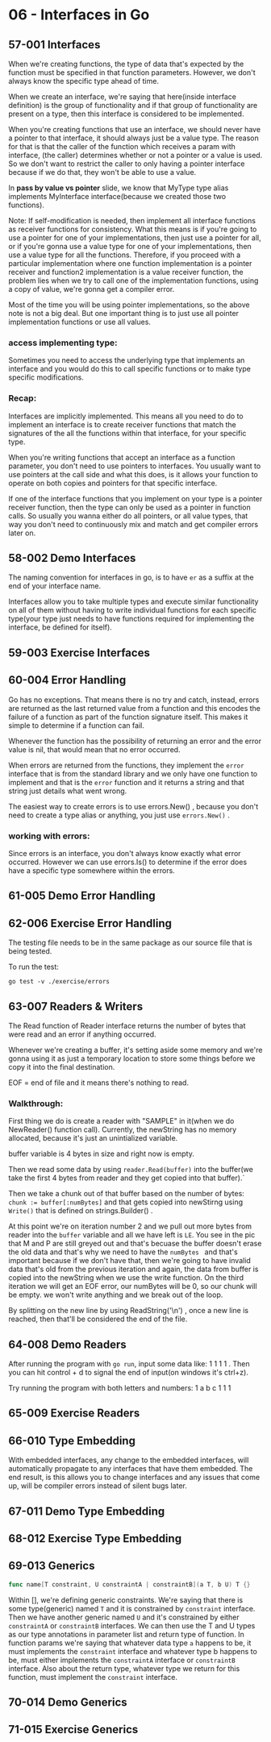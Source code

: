 # 06 - Interfaces in Go

## 57-001 Interfaces
When we're creating functions, the type of data that's expected by the function must be specified in that function parameters.
However, we don't always know the specific type ahead of time.

When we create an interface, we're saying that here(inside interface definition) is the group of functionality and if that group of 
functionality are present on a type, then this interface is considered to be implemented.

When you're creating functions that use an interface, we should never have a pointer to that interface, it should always just be a value type.
The reason for that is that the caller of the function which receives a param with interface, (the caller) determines whether or not a pointer or a value is
used. So we don't want to restrict the caller to only having a pointer interface because if we do that, they won't be able to use a value.

In **pass by value vs pointer** slide, we know that MyType type alias implements MyInterface interface(because we created those two functions).

Note:
If self-modification is needed, then implement all interface functions as receiver functions for consistency. What this means is if you're going to use a pointer
for one of your implementations, then just use a pointer for all, or if you're gonna use a value type for one of your implementations, then use a value type
for all the functions. Therefore, if you proceed with a particular implementation where one function implementation is a pointer receiver and function2 implementation is a 
value receiver function, the problem lies when we try to call one of the implementation functions, using a copy of value, we're gonna get a compiler error.

Most of the time you will be using pointer implementations, so the above note is not a big deal. But one important thing is to just use all pointer implementation functions
or use all values.

### access implementing type:
Sometimes you need to access the underlying type that implements an interface and you would do this to call specific functions or to make type specific modifications.


### Recap:
Interfaces are implicitly implemented. This means all you need to do to implement an interface is to create receiver functions that match the signatures of the all
the functions within that interface, for your specific type.

When you're writing functions that accept an interface as a function parameter, you don't need to use pointers to interfaces. You usually want to use
pointers at the call side and what this does, is it allows your function to operate on both copies and pointers for that specific interface.

If one of the interface functions that you implement on your type is a pointer receiver function, then the type can only be used as a pointer in function calls.
So usually you wanna either do all pointers, or all value types, that way you don't need to continuously mix and match and get compiler errors later on.

## 58-002 Demo Interfaces
The naming convention for interfaces in go, is to have `er` as a suffix at the end of your interface name.

Interfaces allow you to take multiple types and execute similar functionality on all of them without having to write individual functions for each specific type(your type
just needs to have functions required for implementing the interface, be defined for itself).

## 59-003 Exercise Interfaces

## 60-004 Error Handling
Go has no exceptions. That means there is no try and catch, instead, errors are returned as the last returned value from a function and this encodes the
failure of a function as part of the function signature itself. This makes it simple to determine if a function can fail.

Whenever the function has the possibility of returning an error and the error value is nil, that would mean that no error occurred.

When errors are returned from the functions, they implement the `error` interface that is from the standard library and we only have one function to implement and
that is the `error` function and it returns a string and that string just details what went wrong.

The easiest way to create errors is to use errors.New() , because you don't need to create a type alias or anything, you just use `errors.New()` .

### working with errors:
Since errors is an interface, you don't always know exactly what error occurred. However we can use errors.Is() to determine if the error does have a specific type somewhere
within the errors.

## 61-005 Demo Error Handling

## 62-006 Exercise Error Handling
The testing file needs to be in the same package as our source file that is being tested.

To run the test:
```shell
go test -v ./exercise/errors
```

## 63-007 Readers & Writers
The Read function of Reader interface returns the number of bytes that were read and an error if anything occurred.

Whenever we're creating a buffer, it's setting aside some memory and we're gonna using it as just a temporary location to store some things before we copy it into the
final destination.

EOF = end of file and it means there's nothing to read.

### Walkthrough:
First thing we do is create a reader with "SAMPLE" in it(when we do NewReader() function call).
Currently, the newString has no memory allocated, because it's just an unintialized variable.

buffer variable is 4 bytes in size and right now is empty.

Then we read some data by using `reader.Read(buffer)` into the buffer(we take the first 4 bytes from reader and they get copied into that buffer).`

Then we take a chunk out of that buffer based on the number of bytes: `chunk := buffer[:numBytes]` and that gets copied into newStirng using `Write()` that
is defined on strings.Builder() . 

At this point we're on iteration number 2 and we pull out more bytes from reader into the `buffer` variable and all we have left is `LE`. You see in the pic that
M and P are still greyed out and that's becuase the buffer doesn't erase the old data and that's why we need to have the `numBytes ` and that's important because
if we don't have that, then we're going to have invalid data that's old from the previous iteration and again, the data from buffer is copied into the newString when we use
the write function. On the third iteration we will get an EOF error, our numBytes will be 0, so our chunk will be empty. we won't write anything and we break out of the loop.

By splitting on the new line by using ReadString('\n') , once a new line is reached, then that'll be considered the end of the file.

## 64-008 Demo Readers
After running the program with `go run`, input some data like: 1 1 1 1 . Then you can hit control + d to signal the end of input(on windows it's ctrl+z).

Try running the program with both letters and numbers: 1 a b c 1 1 1

## 65-009 Exercise Readers


## 66-010 Type Embedding
With embedded interfaces, any change to the embedded interfaces, will automatically propagate to any interfaces that have them embedded. The end result, is this
allows you to change interfaces and any issues that come up, will be compiler errors instead of silent bugs later. 

## 67-011 Demo Type Embedding
## 68-012 Exercise Type Embedding
## 69-013 Generics
```go
func name[T constraint, U constraintA | constraintB](a T, b U) T {}
```
Within [], we're defining generic constraints. We're saying that there is some type(generic) named `T` and it is constrained by `constraint` interface.
Then we have another generic named `U` and it's constrained by either `constraintA` or `constraintB` interfaces. We can then use the T and U types as our
type annotations in parameter list and return type of function. In function params we're saying that whatever data type `a` happens to be, it must implements
the `constraint` interface and whatever type b happens to be, must either implements the `constraintA` interface or `constraintB` interface. Also about the
return type, whatever type we return for this function, must implement the `constraint` interface.

## 70-014 Demo Generics
## 71-015 Exercise Generics